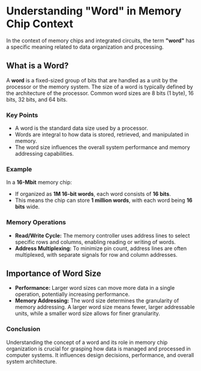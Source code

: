 # Understanding "Word" in Memory Chip Context

In the context of memory chips and integrated circuits, the term **"word"** has a specific meaning related to data organization and processing.

## What is a Word?

A **word** is a fixed-sized group of bits that are handled as a unit by the processor or the memory system. The size of a word is typically defined by the architecture of the processor. Common word sizes are 8 bits (1 byte), 16 bits, 32 bits, and 64 bits.

### Key Points

- A word is the standard data size used by a processor.
- Words are integral to how data is stored, retrieved, and manipulated in memory.
- The word size influences the overall system performance and memory addressing capabilities.

### Example

In a **16-Mbit** memory chip:

- If organized as **1M 16-bit words**, each word consists of **16 bits**.
- This means the chip can store **1 million words**, with each word being **16 bits** wide.

### Memory Operations

- **Read/Write Cycle:** The memory controller uses address lines to select specific rows and columns, enabling reading or writing of words.
- **Address Multiplexing:** To minimize pin count, address lines are often multiplexed, with separate signals for row and column addresses.

## Importance of Word Size

- **Performance:** Larger word sizes can move more data in a single operation, potentially increasing performance.
- **Memory Addressing:** The word size determines the granularity of memory addressing. A larger word size means fewer, larger addressable units, while a smaller word size allows for finer granularity.

### Conclusion

Understanding the concept of a word and its role in memory chip organization is crucial for grasping how data is managed and processed in computer systems. It influences design decisions, performance, and overall system architecture.
